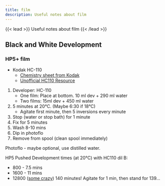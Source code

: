 ```yaml
---
title: film
description: Useful notes about film
---
```


{{< lead >}}
Useful notes about film
{{< /lead >}}

## Black and White Development

### HP5+ film

* Kodak HC-110
  * [Chemistry sheet from Kodak](https://imaging.kodakalaris.com/sites/default/files/wysiwyg/pro/chemistry/j24.pdf)
  * [Unofficial HC110 Resource](https://www.covingtoninnovations.com/hc110/)

1. Developer: HC-110
   * One film: Place at bottom. 10 ml dev + 290 ml water
   * Two films: 15ml dev + 450 ml water
2. 5 minutes at 20°C. (Maybe 6:30 if 18°C)
   * Agitate first minute, then 5 inversions every minute
3. Stop (water or stop bath) for 1 minute
4. Fix for 5 minutes
5. Wash 8-10 mins
6. Dip in photoflo
7. Remove from spool (clean spool immediately)

Photoflo - maybe optional, use distilled water.

HP5 Pushed Development times (at 20°C) with HC110 dil B:

* 800 - 7.5 mins
* 1600 - 11 mins
* 12800 ([some crazy](https://www.digitaltruth.com/devchart.php?devrow=14683)) 140 minutes! Agitate for 1 min, then stand for 139...
